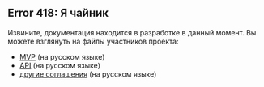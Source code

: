## Error 418: Я чайник

Извините, документация находится в разработке в данный момент. Вы можете взглянуть на файлы участников проекта:
* [MVP](docs/MVP.md) (на русском языке)
* [API](docs/API.md) (на русском языке)
* [другие соглашения](docs/API_agreements.md) (на русском языке)